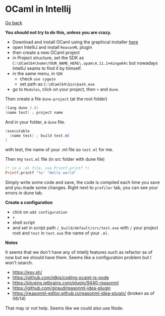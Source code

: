 # OCaml in Intellij

[Go back](..)

**You should not try to do this, unless you are crazy.**

* Download and install OCaml using the graphical 
installer [here](https://fdopen.github.io/opam-repository-mingw/installation/)
* open IntelliJ and install ``ReasonML`` plugin
* then create a new OCaml project
* in Project structure, set the SDK as ``C:\OCaml64\home\YOUR_NAME_HERE\.opam\4.11.1+mingw64c``
but nowadays IntelliJ seams to find it by himself.
* in the same menu, in ``SDK``
  * check `use cygwin`
  * set path as `C:\OCaml64\bin\bash.exe`
* go to ``Modules``, click on your project, then `+` and `dune`.

Then create a file ``dune-project`` (at the root folder)

```java
(lang dune 2.8)
(name test) ; project name
```

And in your folder, a ``dune`` file.

```java
(executable
  (name test) ; build test.ml
)
```

with test, the name of your .ml file so ``test.ml`` for me.

Then my ``test.ml`` file (in src folder with dune file)

```ocaml
(* in a .ml file, use Printf.printf *)
Printf.printf "%s" "Hello world"
```

Simply write some code and save, the code is compiled each
time you save and you made some changes. Right next to ``profiler``
tab, you can see your errors in dune tab.

**Create a configuration**

* click on ``add configuration``
* ``+``
* shell script
* and set in script path ``/_build/default/src/test.exe``
with ``/`` your project root and `test` in `test.exe`
  the name of your ``.ml``.
  
**Notes**

It seems that we don't have any of intellij features such
as refactor as of now but we should have them. Seems like
a configuration problem but I won't search.

* <https://esy.sh/>
* <https://github.com/idkjs/coding-ocaml-js-node>
* <https://plugins.jetbrains.com/plugin/9440-reasonml>
* <https://github.com/giraud/reasonml-idea-plugin>
* <https://reasonml-editor.github.io/reasonml-idea-plugin/> (broken as of 06/14)

That may or not help. Seems like we could also use Node.